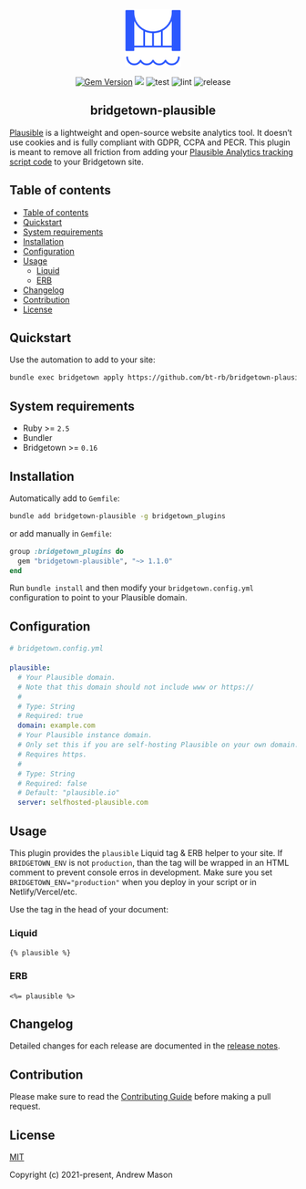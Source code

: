 <p align="center">
  <a href="https://github.com/bt-rb" target="_blank" rel="noopener noreferrer">
    <img src="https://github.com/bt-rb/bridgetown-plausible/blob/main/.github/media/logo.svg" width="100px">
  </a>
</p>

<p align="center">
  <a href="https://badge.fury.io/rb/bridgetown-plausible"><img src="https://badge.fury.io/rb/bridgetown-plausible.svg" alt="Gem Version" height="18"></a>
  <img src="https://img.shields.io/github/license/bt-rb/.github">
  <img src="https://github.com/bt-rb/bridgetown-plausible/workflows/Test/badge.svg" alt="test">
  <img src="https://github.com/bt-rb/bridgetown-plausible/workflows/Lint/badge.svg" alt="lint">
  <img src="https://github.com/bt-rb/bridgetown-plausible/workflows/Release/badge.svg" alt="release">
</p>

<h2 align="center">bridgetown-plausible</h2>

[Plausible](https://plausible.io) is a lightweight and open-source website analytics tool. It doesn’t use cookies and is fully compliant with GDPR, CCPA and PECR. This plugin is meant to remove all friction from adding your [Plausible Analytics tracking script code](https://docs.plausible.io/plausible-script) to your Bridgetown site.

## Table of contents

- [Table of contents](#table-of-contents)
- [Quickstart](#quickstart)
- [System requirements](#system-requirements)
- [Installation](#installation)
- [Configuration](#configuration)
- [Usage](#usage)
  - [Liquid](#liquid)
  - [ERB](#erb)
- [Changelog](#changelog)
- [Contribution](#contribution)
- [License](#license)

## Quickstart

Use the automation to add to your site:

```sh
bundle exec bridgetown apply https://github.com/bt-rb/bridgetown-plausible
```

## System requirements

- Ruby >= `2.5`
- Bundler
- Bridgetown >= `0.16`

## Installation

Automatically add to `Gemfile`:

```bash
bundle add bridgetown-plausible -g bridgetown_plugins
```

or add manually in `Gemfile`:

```ruby
group :bridgetown_plugins do
  gem "bridgetown-plausible", "~> 1.1.0"
end
```

Run `bundle install` and then modify your `bridgetown.config.yml` configuration to point to your Plausible domain.

## Configuration

```yml
# bridgetown.config.yml

plausible:
  # Your Plausible domain.
  # Note that this domain should not include www or https://
  #
  # Type: String
  # Required: true
  domain: example.com
  # Your Plausible instance domain.
  # Only set this if you are self-hosting Plausible on your own domain.
  # Requires https.
  #
  # Type: String
  # Required: false
  # Default: "plausible.io"
  server: selfhosted-plausible.com
```

## Usage

This plugin provides the `plausible` Liquid tag & ERB helper to your site. If `BRIDGETOWN_ENV` is not `production`, than the tag will be wrapped in an HTML comment to prevent console erros in development. Make sure you set `BRIDGETOWN_ENV="production"` when you deploy in your script or in Netlify/Vercel/etc.

Use the tag in the head of your document:

### Liquid

```liquid
{% plausible %}
```

### ERB

```erb
<%= plausible %>
```

## Changelog

Detailed changes for each release are documented in the [release notes](https://github.com/bt-rb/bridgetown-plausible/releases).

## Contribution

Please make sure to read the [Contributing Guide](.github/CONTRIBUTING.md) before making a pull request.

## License

[MIT](https://opensource.org/licenses/MIT)

Copyright (c) 2021-present, Andrew Mason
